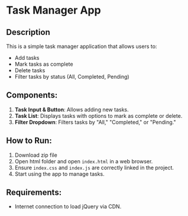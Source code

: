 # Task Manager App

## Description

This is a simple task manager application that allows users to:

- Add tasks
- Mark tasks as complete
- Delete tasks
- Filter tasks by status (All, Completed, Pending)

## Components:

1. **Task Input & Button**: Allows adding new tasks.
2. **Task List**: Displays tasks with options to mark as complete or delete.
3. **Filter Dropdown**: Filters tasks by "All," "Completed," or "Pending."

## How to Run:

1. Download zip file
2. Open html folder and open `index.html` in a web browser.
3. Ensure `index.css` and `index.js` are correctly linked in the project.
4. Start using the app to manage tasks.

## Requirements:

- Internet connection to load jQuery via CDN.
